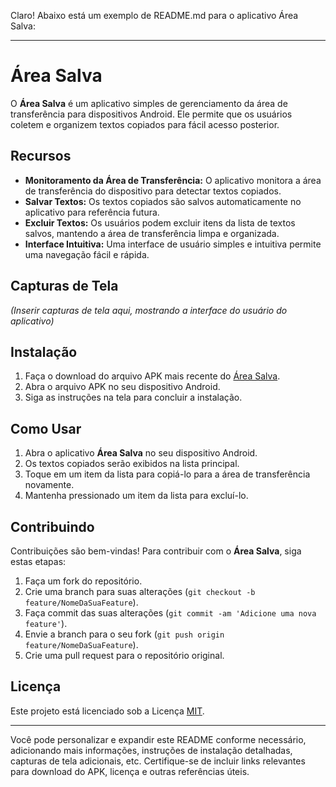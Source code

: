 Claro! Abaixo está um exemplo de README.md para o aplicativo Área Salva:

---

# Área Salva

O **Área Salva** é um aplicativo simples de gerenciamento da área de transferência para dispositivos Android. Ele permite que os usuários coletem e organizem textos copiados para fácil acesso posterior.

## Recursos

- **Monitoramento da Área de Transferência:** O aplicativo monitora a área de transferência do dispositivo para detectar textos copiados.
- **Salvar Textos:** Os textos copiados são salvos automaticamente no aplicativo para referência futura.
- **Excluir Textos:** Os usuários podem excluir itens da lista de textos salvos, mantendo a área de transferência limpa e organizada.
- **Interface Intuitiva:** Uma interface de usuário simples e intuitiva permite uma navegação fácil e rápida.

## Capturas de Tela

_(Inserir capturas de tela aqui, mostrando a interface do usuário do aplicativo)_

## Instalação

1. Faça o download do arquivo APK mais recente do [Área Salva](link_para_download_do_apk).
2. Abra o arquivo APK no seu dispositivo Android.
3. Siga as instruções na tela para concluir a instalação.

## Como Usar

1. Abra o aplicativo **Área Salva** no seu dispositivo Android.
2. Os textos copiados serão exibidos na lista principal.
3. Toque em um item da lista para copiá-lo para a área de transferência novamente.
4. Mantenha pressionado um item da lista para excluí-lo.

## Contribuindo

Contribuições são bem-vindas! Para contribuir com o **Área Salva**, siga estas etapas:

1. Faça um fork do repositório.
2. Crie uma branch para suas alterações (`git checkout -b feature/NomeDaSuaFeature`).
3. Faça commit das suas alterações (`git commit -am 'Adicione uma nova feature'`).
4. Envie a branch para o seu fork (`git push origin feature/NomeDaSuaFeature`).
5. Crie uma pull request para o repositório original.

## Licença

Este projeto está licenciado sob a Licença [MIT](link_para_licenca).

---

Você pode personalizar e expandir este README conforme necessário, adicionando mais informações, instruções de instalação detalhadas, capturas de tela adicionais, etc. Certifique-se de incluir links relevantes para download do APK, licença e outras referências úteis.
 
